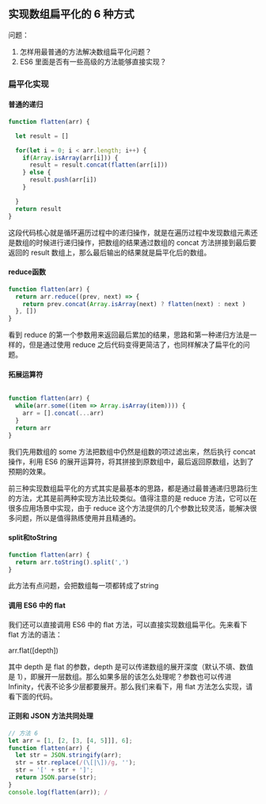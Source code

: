 ## 实现数组扁平化的 6 种方式

问题： 

1. 怎样用最普通的方法解决数组扁平化问题？
2. ES6 里面是否有一些高级的方法能够直接实现？

### 扁平化实现

#### 普通的递归

```js
function flatten(arr) {

  let result = []

  for(let i = 0; i < arr.length; i++) {
    if(Array.isArray(arr[i])) {
      result = result.concat(flatten(arr[i]))
    } else {
      result.push(arr[i])
    }

  }
  return result
}

```

这段代码核心就是循环遍历过程中的递归操作，就是在遍历过程中发现数组元素还是数组的时候进行递归操作，把数组的结果通过数组的 concat 方法拼接到最后要返回的 result 数组上，那么最后输出的结果就是扁平化后的数组。

#### reduce函数

```js
function flatten(arr) {
  return arr.reduce((prev, next) => {
    return prev.concat(Array.isArray(next) ? flatten(next) : next )
  }, [])
}
```

看到 reduce 的第一个参数用来返回最后累加的结果，思路和第一种递归方法是一样的，但是通过使用 reduce 之后代码变得更简洁了，也同样解决了扁平化的问题。

#### 拓展运算符

```js

function flatten(arr) {
  while(arr.some((item => Array.isArray(item)))) {
    arr = [].concat(...arr)
  }
  return arr
}
```

我们先用数组的 some 方法把数组中仍然是组数的项过滤出来，然后执行 concat 操作，利用 ES6 的展开运算符，将其拼接到原数组中，最后返回原数组，达到了预期的效果。

前三种实现数组扁平化的方式其实是最基本的思路，都是通过最普通递归思路衍生的方法，尤其是前两种实现方法比较类似。值得注意的是 reduce 方法，它可以在很多应用场景中实现，由于 reduce 这个方法提供的几个参数比较灵活，能解决很多问题，所以是值得熟练使用并且精通的。

#### split和toString

```js
function flatten(arr) {
  return arr.toString().split(',')
}
```

此方法有点问题，会把数组每一项都转成了string

#### 调用 ES6 中的 flat

我们还可以直接调用 ES6 中的 flat 方法，可以直接实现数组扁平化。先来看下 flat 方法的语法：

arr.flat([depth])

其中 depth 是 flat 的参数，depth 是可以传递数组的展开深度（默认不填、数值是 1），即展开一层数组。那么如果多层的该怎么处理呢？参数也可以传进 Infinity，代表不论多少层都要展开。那么我们来看下，用 flat 方法怎么实现，请看下面的代码。

#### 正则和 JSON 方法共同处理

```js
// 方法 6
let arr = [1, [2, [3, [4, 5]]], 6];
function flatten(arr) {
  let str = JSON.stringify(arr);
  str = str.replace(/(\[|\])/g, '');
  str = '[' + str + ']';
  return JSON.parse(str); 
}
console.log(flatten(arr)); /
```

